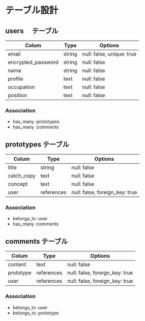 # テーブル設計

## users　  テーブル

| Colum               | Type    | Options                   |
| --------------------| --------| --------------------------|
| email               | string  | null: false, unique: true |
| encrypted_password  | string  | null: false               |
| name                | string  | null: false               |
| profile             | text    | null: false               |
| occupation          | text    | null: false               |
| position            | text    | null: false               |

### Association

- has_many :prototypes
- has_many :comments

## prototypes  テーブル

| Colum               | Type      | Options                        |
| --------------------| ----------| -------------------------------|
| title               | string    | null: false                    |
| catch_copy          | text      | null: false                    |
| concept             | text      | null: false                    |
| user                | references| null: false, foreign_key: true |

### Association

- belongs_to :user
- has_many :comments

## comments  テーブル

| Colum           | Type         | Options                       |
| ----------------| -------------| ------------------------------|
| content         | text         | null: false                   |
| prototype       | references   | null: false, foreign_key: true|
| user            | references   | null: false, foreign_key: true|

### Association

- belongs_to :user
- belongs_to :prototype